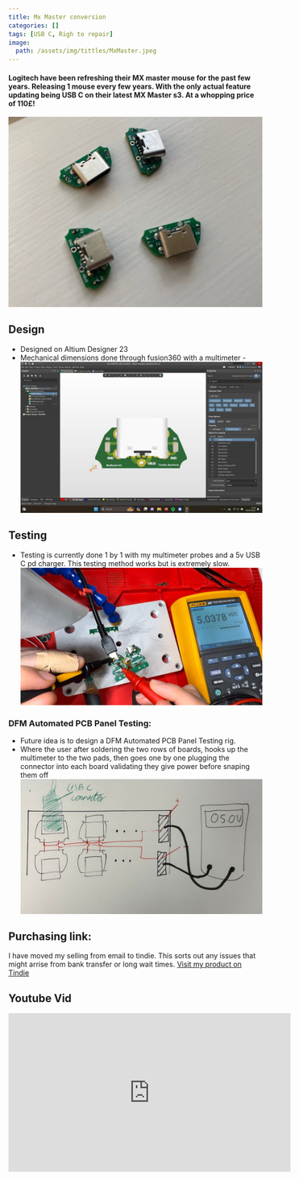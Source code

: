 ```yaml
---
title: Mx Master conversion 
categories: []
tags: [USB C, Righ to repair]
image: 
  path: /assets/img/tittles/MxMaster.jpeg
---
```

#### Logitech have been refreshing their MX master mouse for the past few years. Releasing 1 mouse every few years. With the only actual feature updating being USB C on their latest MX Master s3. At a whopping price of **110£!**
![components](/assets/img/Mx/componentsMxMaster.jpg)

## Design 
- Designed on Altium Designer 23
- Mechanical dimensions done through fusion360 with a multimeter 
-![sc](/assets/img/Mx/pcbMXAltium.jpeg) 
## Testing 
- Testing is currently done 1 by 1 with my multimeter probes and a 5v USB C pd charger. This testing method works but is extremely slow. 
![testing](/assets/img/Mx/testingMx.jpg)
### DFM Automated PCB Panel Testing:
- Future idea is to design a DFM Automated PCB Panel Testing rig. 
- Where the user after soldering the two rows of boards, hooks up the multimeter to the two pads, then goes one by one plugging the connector into each board validating they give power before snaping them off
![testing2](/assets/img/Mx/testingMethod.jpeg)

## Purchasing link: 
I have moved my selling from email to tindie. This sorts out any issues that might arrise from bank transfer or long wait times. 
[Visit my product on Tindie](https://www.tindie.com/products/33549/)

##  Youtube Vid

<iframe width="560" height="315" src="https://www.youtube.com/embed/7H0c4LIKN6c?si=8uvWQan4I96r5do0" title="YouTube video player" frameborder="0" allow="accelerometer; autoplay; clipboard-write; encrypted-media; gyroscope; picture-in-picture; web-share" allowfullscreen></iframe>
